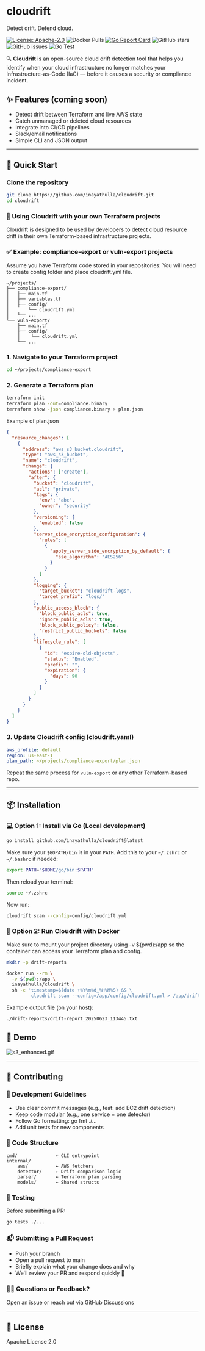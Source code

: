 # cloudrift
Detect drift. Defend cloud.

[![License: Apache-2.0](https://img.shields.io/badge/License-Apache_2.0-blue.svg)](LICENSE)
![Docker Pulls](https://img.shields.io/docker/pulls/inayathulla/cloudrift)
[![Go Report Card](https://goreportcard.com/badge/github.com/inayathulla/cloudrift)](https://goreportcard.com/report/github.com/inayathulla/cloudrift)
![GitHub stars](https://img.shields.io/github/stars/inayathulla/cloudrift?style=social)
![GitHub issues](https://img.shields.io/github/issues/inayathulla/cloudrift)
![Go Test](https://github.com/inayathulla/cloudrift/actions/workflows/tests.yml/badge.svg)

🔍 **Cloudrift** is an open-source cloud drift detection tool that helps you identify when your cloud infrastructure no longer matches your Infrastructure-as-Code (IaC) — before it causes a security or compliance incident.

## ✨ Features (coming soon)
- Detect drift between Terraform and live AWS state
- Catch unmanaged or deleted cloud resources
- Integrate into CI/CD pipelines
- Slack/email notifications
- Simple CLI and JSON output

---
## 🚀 Quick Start
### Clone the repository
```bash
git clone https://github.com/inayathulla/cloudrift.git
cd cloudrift
```
### 🔁 Using Cloudrift with your own Terraform projects

Cloudrift is designed to be used by developers to detect cloud resource drift in their own Terraform-based infrastructure projects.

### ✅ Example: compliance-export or vuln-export projects

Assume you have Terraform code stored in your repositories:
You will need to create config folder and place cloudrift.yml file.

```
~/projects/
├── compliance-export/
│   ├── main.tf
│   ├── variables.tf
│   ├── config/
│       └── cloudrift.yml
│   └── ...
└── vuln-export/
    ├── main.tf
    ├── config/
    │    └── cloudrift.yml
    └── ...
```
### 1. Navigate to your Terraform project
```bash
cd ~/projects/compliance-export
```

### 2. Generate a Terraform plan
```bash
terraform init
terraform plan -out=compliance.binary
terraform show -json compliance.binary > plan.json
```
Example of plan.json 
```json
{
  "resource_changes": [
    {
      "address": "aws_s3_bucket.cloudrift",
      "type": "aws_s3_bucket",
      "name": "cloudrift",
      "change": {
        "actions": ["create"],
        "after": {
          "bucket": "cloudrift",
          "acl": "private",
          "tags": {
            "env": "abc",
            "owner": "security"
          },
          "versioning": {
            "enabled": false
          },
          "server_side_encryption_configuration": {
            "rules": [
              {
                "apply_server_side_encryption_by_default": {
                  "sse_algorithm": "AES256"
                }
              }
            ]
          },
          "logging": {
            "target_bucket": "cloudrift-logs",
            "target_prefix": "logs/"
          },
          "public_access_block": {
            "block_public_acls": true,
            "ignore_public_acls": true,
            "block_public_policy": false,
            "restrict_public_buckets": false
          },
          "lifecycle_rule": [
            {
              "id": "expire-old-objects",
              "status": "Enabled",
              "prefix": "",
              "expiration": {
                "days": 90
              }
            }
          ]
        }
      }
    }
  ]
}
```

### 3. Update Cloudrift config (cloudrift.yaml)
```yaml
aws_profile: default
region: us-east-1
plan_path: ~/projects/compliance-export/plan.json
```

Repeat the same process for `vuln-export` or any other Terraform-based repo.

---

## 📦 Installation

### 💻 Option 1: Install via Go (Local development)
```bash
go install github.com/inayathulla/cloudrift@latest
```
Make sure your `$GOPATH/bin` is in your `PATH`. Add this to your `~/.zshrc` or `~/.bashrc` if needed:
```bash
export PATH="$HOME/go/bin:$PATH"
```
Then reload your terminal:
```bash
source ~/.zshrc
```
Now run:
```bash
cloudrift scan --config=config/cloudrift.yml
```

### 🐳 Option 2: Run Cloudrift with Docker
Make sure to mount your project directory using -v $(pwd):/app so the container can access your Terraform plan and config.
```bash
mkdir -p drift-reports

docker run --rm \
  -v $(pwd):/app \
  inayathulla/cloudrift \
  sh -c 'timestamp=$(date +%Y%m%d_%H%M%S) && \
         cloudrift scan --config=/app/config/cloudrift.yml > /app/drift-reports/drift-report_$timestamp.txt'

```
Example output file (on your host):
```
./drift-reports/drift-report_20250623_113445.txt
```
## 📸 Demo
<!-- ![initial-demo.gif](assets/initial-demo.gif) -->
![s3_enhanced.gif](assets/s3_enhanced.gif)

---
## 🤝 Contributing

### 🧪 Development Guidelines
- Use clear commit messages (e.g., feat: add EC2 drift detection)
- Keep code modular (e.g., one service = one detector)
- Follow Go formatting: go fmt ./...
- Add unit tests for new components

### 📁 Code Structure
    cmd/              ← CLI entrypoint 
    internal/
        aws/          ← AWS fetchers
        detector/     ← Drift comparison logic
        parser/       ← Terraform plan parsing
        models/       ← Shared structs

### 🧪 Testing
Before submitting a PR:
```bash
go tests ./...
```
### 📬 Submitting a Pull Request
- Push your branch
- Open a pull request to main
- Briefly explain what your change does and why
- We'll review your PR and respond quickly 🙌

### 🙋‍♂️ Questions or Feedback?
Open an issue or reach out via GitHub Discussions

---

## 📝 License
Apache License 2.0
